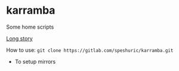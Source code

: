 # karramba
Some home scripts

[Long story](docs/log.md) 

How to use: `git clone https://gitlab.com/speshuric/karramba.git`

- To setup mirrors 